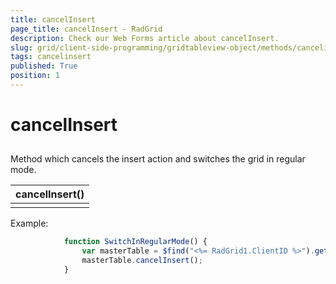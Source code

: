 ```yaml
---
title: cancelInsert
page_title: cancelInsert - RadGrid
description: Check our Web Forms article about cancelInsert.
slug: grid/client-side-programming/gridtableview-object/methods/cancelinsert
tags: cancelinsert
published: True
position: 1
---
```


# cancelInsert



## 

Method which cancels the insert action and switches the grid in regular mode.


|  **cancelInsert()**  |
| ------ |
||

Example:

````JavaScript
	        function SwitchInRegularMode() {
	            var masterTable = $find("<%= RadGrid1.ClientID %>").get_masterTableView();
	            masterTable.cancelInsert();
	        }
````


